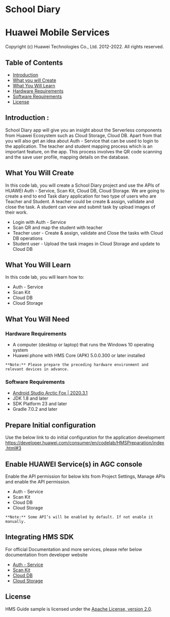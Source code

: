 # School Diary

# Huawei Mobile Services
Copyright (c) Huawei Technologies Co., Ltd. 2012-2022. All rights reserved.

## Table of Contents
* [Introduction](#introduction)
* [What you will Create](#what-you-will-create)
* [What You Will Learn](#what-you-will-learn)
* [Hardware Requirements](#hardware-requirements)
* [Software Requirements](#software-requirements)
* [License](#license)

## Introduction :

School Diary app will give you an insight about the Serverless components from Huawei Ecosystem such as Cloud Storage, Cloud DB. Apart from that you will also get an idea about Auth - Service that can be used to login to the application. The teacher and student mapping process which is an important feature, on the app. This process involves the QR code scanning and the save user profile, mapping details on the database.

## What You Will Create

In this code lab, you will create a School Diary project and use the APIs of HUAWEI Auth - Service, Scan Kit, Cloud DB, Cloud Storage. We are going to create a end to end Task diary application for two type of users who are Teacher and Student. A teacher could be create & assign, vallidate and close the task. A student can view and submit task by upload images of their work.

*  Login with Auth - Service
*  Scan QR and map the student with teacher
*  Teacher user - Create & assign, validate and Close the tasks with Cloud DB operations
*  Student user - Upload the task images in Cloud Storage and update to Cloud DB

## What You Will Learn

In this code lab, you will learn how to:
*  Auth - Service
*  Scan Kit
*  Cloud DB
*  Cloud Storage

## What You Will Need

### Hardware Requirements

*  A computer (desktop or laptop) that runs the Windows 10 operating system
*  Huawei phone with HMS Core (APK) 5.0.0.300 or later installed
```
**Note:** Please prepare the preceding hardware environment and relevant devices in advance.
```
### Software Requirements

*  [Android Studio Arctic Fox | 2020.3.1](https://developer.android.com/studio)
*  JDK 1.8 and later
*  SDK Platform 23 and later
*  Gradle 7.0.2 and later


## Prepare Initial configuration

Use the below link to do initial configuration for the application development
https://developer.huawei.com/consumer/en/codelab/HMSPreparation/index.html#3

## Enable HUAWEI Service(s) in AGC console

Enable the API permission for below kits from Project Settings, Manage APIs and enable the API permission.
*  Auth - Service
*  Scan Kit
*  Cloud DB
*  Cloud Storage

```
**Note:** Some API’s will be enabled by default. If not enable it manually.
```

## Integrating HMS SDK
For official Documentation and more services, please refer below documentation from developer website

*  [Auth - Service](https://developer.huawei.com/consumer/en/agconnect/auth-service/)
*  [Scan Kit](https://developer.huawei.com/consumer/en/hms/huawei-scankit/)
*  [Cloud DB](https://developer.huawei.com/consumer/en/agconnect/cloud-base/)
*  [Cloud Storage](https://developer.huawei.com/consumer/en/agconnect/cloud-storage/)


## License
HMS Guide sample is licensed under the [Apache License, version 2.0](http://www.apache.org/licenses/LICENSE-2.0).